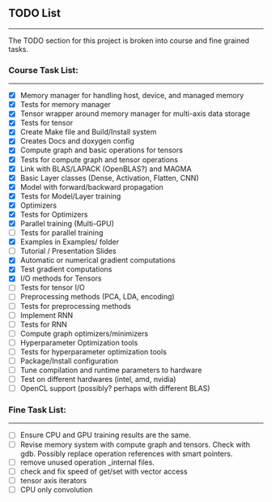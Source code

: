 ## TODO List
-------------

The TODO section for this project is broken into course and fine grained tasks.

### Course Task List:
-----------------------------------
- [x] Memory manager for handling host, device, and managed memory
- [x] Tests for memory manager
- [x] Tensor wrapper around memory manager for multi-axis data storage
- [x] Tests for tensor 
- [x] Create Make file and Build/Install system
- [x] Creates Docs and doxygen config
- [x] Compute graph and basic operations for tensors
- [x] Tests for compute graph and tensor operations
- [x] Link with BLAS/LAPACK (OpenBLAS?) and MAGMA
- [x] Basic Layer classes (Dense, Activation, Flatten, CNN)
- [x] Model with forward/backward propagation
- [x] Tests for Model/Layer training
- [x] Optimizers
- [x] Tests for Optimizers
- [x] Parallel training (Multi-GPU)
- [ ] Tests for parallel training
- [x] Examples in Examples/ folder
- [ ] Tutorial / Presentation Slides
- [x] Automatic or numerical gradient computations
- [x] Test gradient computations
- [x] I/O methods for Tensors
- [ ] Tests for tensor I/O
- [ ] Preprocessing methods (PCA, LDA, encoding)
- [ ] Tests for preprocessing methods
- [ ] Implement RNN
- [ ] Tests for RNN
- [ ] Compute graph optimizers/minimizers
- [ ] Hyperparameter Optimization tools
- [ ] Tests for hyperparameter optimization tools
- [ ] Package/Install configuration
- [ ] Tune compilation and runtime parameters to hardware
- [ ] Test on different hardwares (intel, amd, nvidia)
- [ ] OpenCL support (possibly? perhaps with different BLAS)

### Fine Task List:
-----------------------------------
- [ ] Ensure CPU and GPU training results are the same.
- [ ] Revise memory system with compute graph and tensors. Check with gdb. Possibly replace operation references with smart pointers.
- [ ] remove unused operation _internal files.
- [ ] check and fix speed of get/set with vector access
- [ ] tensor axis iterators
- [ ] CPU only convolution

